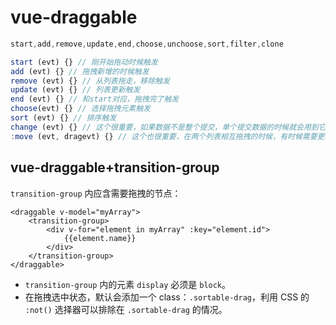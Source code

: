 # vue-draggable

```javascript
start,add,remove,update,end,choose,unchoose,sort,filter,clone

start (evt) {} // 刚开始拖动时候触发
add (evt) {} // 拖拽新增的时候触发
remove (evt) {} // 从列表拖走，移除触发
update (evt) {} // 列表更新触发
end (evt) {} // 和start对应，拖拽完了触发
choose(evt) {} // 选择拖拽元素触发
sort (evt) {} // 排序触发
change (evt) {} // 这个很重要，如果数据不是整个提交，单个提交数据的时候就会用到它 evt.added.element / evt.removed.element如果这个列表添加元素就会added的数据，如果删除元素就是removed的元素，还会获取到移动和删除的所在位置index
:move (evt, dragevt) {} // 这个也很重要，在两个列表相互拖拽的时候，有时候需要更新ui，在接口还没有更新之前，所以就会用到move，他是把元素从一个列表拖到另一个列表的瞬间触发，这时候可以给原来的位置设置元素样式等等。
```

## vue-draggable+transition-group

`transition-group` 内应含需要拖拽的节点：

```text
<draggable v-model="myArray">
    <transition-group>
        <div v-for="element in myArray" :key="element.id">
            {{element.name}}
        </div>
    </transition-group>
</draggable>
```

* `transition-group` 内的元素 `display` 必须是 `block`。
* 在拖拽选中状态，默认会添加一个 class：`.sortable-drag`，利用 CSS 的 `:not()` 选择器可以排除在 `.sortable-drag` 的情况。


